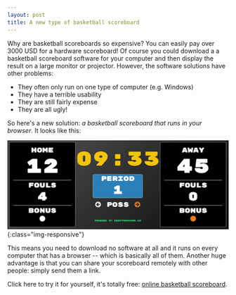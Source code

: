 ```yaml
---
layout: post
title: A new type of basketball scoreboard
---
```

Why are basketball scoreboards so expensive? You can easily pay over 3000 USD for
a hardware scoreboard! Of course you could download a a basketball
scoreboard software for your computer and then display the result on a large monitor or
projector. However, the software solutions have other problems:

* They often only run on one type of computer (e.g. Windows)
* They have a terrible usability
* They are still fairly expense
* They are all ugly!

So here's a new solution: *a basketball scoreboard that runs in your browser*. It looks like this:

!['basketball scoreboard'](/images/basketball-scoreboard.png){:class="img-responsive"}

This means you need to download no software at all and it runs on every computer that has a browser --
which is basically all of them. Another huge advantage is that you can share your scoreboard
remotely with other people: simply send them a link.

Click here to try it for yourself, it's totally free: [online basketball scoreboard](https://keepthescore.co/basketball-scoreboard).
